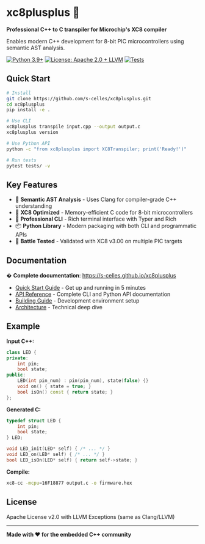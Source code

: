 # xc8plusplus 🔧

**Professional C++ to C transpiler for Microchip's XC8 compiler**

Enables modern C++ development for 8-bit PIC microcontrollers using semantic AST analysis.

[![Python 3.9+](https://img.shields.io/badge/python-3.9+-blue.svg)](https://python.org)
[![License: Apache 2.0 + LLVM](https://img.shields.io/badge/License-Apache%202.0%20+%20LLVM-green.svg)](LICENSE)
[![Tests](https://img.shields.io/badge/tests-13%2F13%20passing-brightgreen.svg)](tests/)

## Quick Start

```bash
# Install
git clone https://github.com/s-celles/xc8plusplus.git
cd xc8plusplus
pip install -e .

# Use CLI
xc8plusplus transpile input.cpp --output output.c
xc8plusplus version

# Use Python API
python -c "from xc8plusplus import XC8Transpiler; print('Ready!')"

# Run tests
pytest tests/ -v
```

## Key Features

- 🧠 **Semantic AST Analysis** - Uses Clang for compiler-grade C++ understanding
- 🎯 **XC8 Optimized** - Memory-efficient C code for 8-bit microcontrollers
- 🚀 **Professional CLI** - Rich terminal interface with Typer and Rich
- 📦 **Python Library** - Modern packaging with both CLI and programmatic APIs
- 🔬 **Battle Tested** - Validated with XC8 v3.00 on multiple PIC targets

## Documentation

� **Complete documentation**: https://s-celles.github.io/xc8plusplus

- [Quick Start Guide](docs/quick-start.md) - Get up and running in 5 minutes
- [API Reference](docs/api.md) - Complete CLI and Python API documentation
- [Building Guide](docs/building.md) - Development environment setup
- [Architecture](docs/implementation.md) - Technical deep dive

## Example

**Input C++:**
```cpp
class LED {
private:
    int pin;
    bool state;
public:
    LED(int pin_num) : pin(pin_num), state(false) {}
    void on() { state = true; }
    bool isOn() const { return state; }
};
```

**Generated C:**
```c
typedef struct LED {
    int pin;
    bool state;
} LED;

void LED_init(LED* self) { /* ... */ }
void LED_on(LED* self) { /* ... */ }
bool LED_isOn(LED* self) { return self->state; }
```

**Compile:**
```bash
xc8-cc -mcpu=16F18877 output.c -o firmware.hex
```

## License

Apache License v2.0 with LLVM Exceptions (same as Clang/LLVM)

---

**Made with ❤️ for the embedded C++ community**
